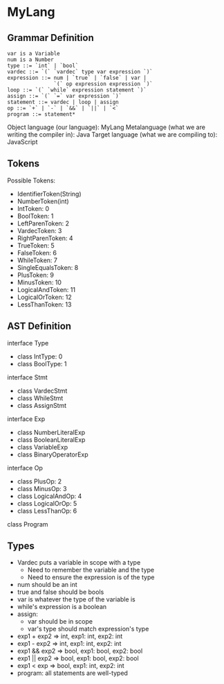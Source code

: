# MyLang #

## Grammar Definition ##

```
var is a Variable
num is a Number
type ::= `int` | `bool`
vardec ::= `(` `vardec` type var expression `)`
expression ::= num | `true` | `false` | var |
               `(` op expression expression `)`
loop ::= `(` `while` expression statement `)`
assign ::= `(` `=` var expression `)`
statement ::= vardec | loop | assign
op ::= `+` | `-` | `&&` | `||` | `<`
program ::= statement*
```

Object language (our language): MyLang
Metalanguage (what we are writing the compiler in): Java
Target language (what we are compiling to): JavaScript

## Tokens ##

Possible Tokens:

- IdentifierToken(String)
- NumberToken(int)
- IntToken: 0
- BoolToken: 1
- LeftParenToken: 2
- VardecToken: 3
- RightParenToken: 4
- TrueToken: 5
- FalseToken: 6
- WhileToken: 7
- SingleEqualsToken: 8
- PlusToken: 9
- MinusToken: 10
- LogicalAndToken: 11
- LogicalOrToken: 12
- LessThanToken: 13

## AST Definition ##

interface Type
  - class IntType: 0
  - class BoolType: 1

interface Stmt
  - class VardecStmt
  - class WhileStmt
  - class AssignStmt

interface Exp
  - class NumberLiteralExp
  - class BooleanLiteralExp
  - class VariableExp
  - class BinaryOperatorExp

interface Op
  - class PlusOp: 2
  - class MinusOp: 3
  - class LogicalAndOp: 4
  - class LogicalOrOp: 5
  - class LessThanOp: 6

class Program

## Types ##

- Vardec puts a variable in scope with a type
  - Need to remember the variable and the type
  - Need to ensure the expression is of the type
- num should be an int
- true and false should be bools
- var is whatever the type of the variable is
- while's expression is a boolean
- assign:
  - var should be in scope
  - var's type should match expression's type
- exp1 + exp2 => int, exp1: int, exp2: int
- exp1 - exp2 => int, exp1: int, exp2: int
- exp1 && exp2 => bool, exp1: bool, exp2: bool
- exp1 || exp2 => bool, exp1: bool, exp2: bool
- exp1 < exp => bool, exp1: int, exp2: int
- program: all statements are well-typed
